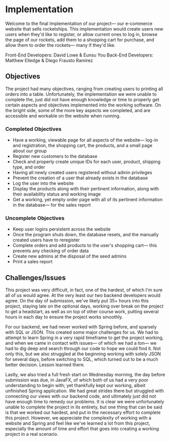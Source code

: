 # Implementation
Welcome to the final Implementation of our project— our e-commerce website that sells rocketships. This implementation would create users new users when they'd like to register, or allow current ones to log in, browse the page of our rockets, add them to a shopping cart for purchase, and allow them to order the rockets— many if they'd like.

Front-End Developers: David Lowe & Eunsu You
Back-End Developers: Matthew Elledge & Diego Frausto Ramirez

## Objectives

The project had many objectives, ranging from creating users to printing all orders into a table. Unfortunately, the implementation we were unable to complete the, just did not have enough knowledge or time to properly get certain aspects and objectives implemented into the working software. On the bright side, some of the more key aspects we completed, and are accessible and workable on the website when running.

### Completed Objectives
* Have a working, viewable page for all aspects of the website— log-in and registration, the shopping cart, the products, and a small page about our group
* Register new customers to the database
* Check and properly create unique IDs for each user, product, shipping type, and order
* Having all newly created users registered without admin privileges
* Prevent the creation of a user that already exists in the database
* Log the user into the website
* Display the products along with their pertinent information, along with their availability status and working image
* Get a working, yet empty order page with all of its pertinent information in the database— for the sales report

### Uncomplete Objectives
* Keep user logins persistent across the website
* Once the program shuts down, the database resets, and the manually created users have to reregister
* Complete orders and add products to the user's shopping cart— this prevents any checking of order data
* Create new admins at the disposal of the seed admins
* Print a sales report

## Challenges/Issues
This project was very difficult, in fact, one of the hardest, of which I'm sure all of us would agree. At the very least our two backend developers would agree. On the day of submission, we've likely put 35+ hours into this project, staying late on the optional days, working over break on the project to get a headstart, as well as on top of other course work, putting several hours in each day to ensure the project works smoothly.

For our backend, we had never worked with Spring before, and sparsely with SQL or JSON. This created some major challenges for us. We had to attempt to learn Spring in a very rapid timeframe to get the project working, and when we came in contact with issues— of which we had a ton— we had to dig deep and search through our code to hope we could find it. Not only this, but we also struggled at the beginning working with solely JSON for several days, before switching to SQL, which turned out to be a much better decision. Lesson learned there.

Lastly, we also tried a full fresh start on Wednesday morning, the day before submission was due, in JavaFX, of which both of us had a very poor understanding to begin with; yet thankfully kept our working, albeit unfinished Spring application. We had great strides there but struggled with connecting our views with our backend code, and ultimately just did not have enough time to remedy our problems. It is clear we were unfortunately unable to complete the project in its entirety, but one thing that can be said is that we worked our hardest, and put in the necessary effort to complete this project. However, we appreciate the complexity of working with a website and Spring and feel like we've learned a lot from this project, especially the amount of time and effort that goes into creating a working project in a real scenario.
